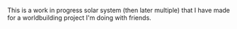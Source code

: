 This is a work in progress solar system (then later multiple) that I have made for a worldbuilding project I'm doing with friends.
